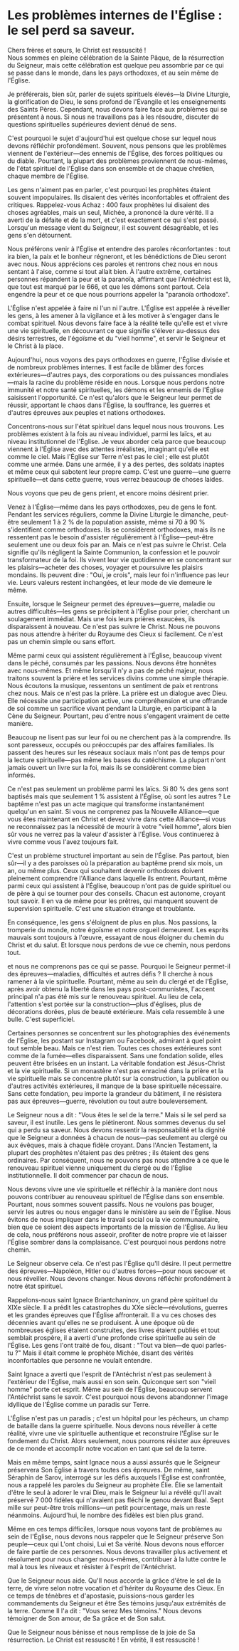 # Les problèmes internes de l'Église : le sel perd sa saveur.  

Chers frères et sœurs, le Christ est ressuscité !  
Nous sommes en pleine célébration de la Sainte Pâque, de la résurrection du Seigneur, mais cette célébration est quelque peu assombrie par ce qui se passe dans le monde, dans les pays orthodoxes, et au sein même de l'Église.  

Je préférerais, bien sûr, parler de sujets spirituels élevés—la Divine Liturgie, la glorification de Dieu, le sens profond de l'Évangile et les enseignements des Saints Pères. Cependant, nous devons faire face aux problèmes qui se présentent à nous. Si nous ne travaillons pas à les résoudre, discuter de questions spirituelles supérieures devient dénué de sens.  

C'est pourquoi le sujet d'aujourd'hui est quelque chose sur lequel nous devons réfléchir profondément. Souvent, nous pensons que les problèmes viennent de l'extérieur—des ennemis de l'Église, des forces politiques ou du diable. Pourtant, la plupart des problèmes proviennent de nous-mêmes, de l'état spirituel de l'Église dans son ensemble et de chaque chrétien, chaque membre de l'Église.  

Les gens n'aiment pas en parler, c'est pourquoi les prophètes étaient souvent impopulaires. Ils disaient des vérités inconfortables et offraient des critiques. Rappelez-vous Achaz : 400 faux prophètes lui disaient des choses agréables, mais un seul, Michée, a prononcé la dure vérité. Il a averti de la défaite et de la mort, et c'est exactement ce qui s'est passé. Lorsqu'un message vient du Seigneur, il est souvent désagréable, et les gens s'en détournent.  

Nous préférons venir à l'Église et entendre des paroles réconfortantes : tout ira bien, la paix et le bonheur régneront, et les bénédictions de Dieu seront avec nous. Nous apprécions ces paroles et rentrons chez nous en nous sentant à l'aise, comme si tout allait bien. À l'autre extrême, certaines personnes répandent la peur et la paranoïa, affirmant que l'Antéchrist est là, que tout est marqué par le 666, et que les démons sont partout. Cela engendre la peur et ce que nous pourrions appeler la "paranoïa orthodoxe".  

L'Église n'est appelée à faire ni l'un ni l'autre. L'Église est appelée à réveiller les gens, à les amener à la vigilance et à les motiver à s'engager dans le combat spirituel. Nous devons faire face à la réalité telle qu'elle est et vivre une vie spirituelle, en découvrant ce que signifie s'élever au-dessus des désirs terrestres, de l'égoïsme et du "vieil homme", et servir le Seigneur et le Christ à la place.  

Aujourd'hui, nous voyons des pays orthodoxes en guerre, l'Église divisée et de nombreux problèmes internes. Il est facile de blâmer des forces extérieures—d'autres pays, des corporations ou des puissances mondiales—mais la racine du problème réside en nous. Lorsque nous perdons notre immunité et notre santé spirituelles, les démons et les ennemis de l'Église saisissent l'opportunité. Ce n'est qu'alors que le Seigneur leur permet de réussir, apportant le chaos dans l'Église, la souffrance, les guerres et d'autres épreuves aux peuples et nations orthodoxes.  

Concentrons-nous sur l'état spirituel dans lequel nous nous trouvons. Les problèmes existent à la fois au niveau individuel, parmi les laïcs, et au niveau institutionnel de l'Église. Je veux aborder cela parce que beaucoup viennent à l'Église avec des attentes irréalistes, imaginant qu'elle est comme le ciel. Mais l'Église sur Terre n'est pas le ciel ; elle est plutôt comme une armée. Dans une armée, il y a des pertes, des soldats inaptes et même ceux qui sabotent leur propre camp. C'est une guerre—une guerre spirituelle—et dans cette guerre, vous verrez beaucoup de choses laides.  

Nous voyons que peu de gens prient, et encore moins désirent prier.  

Venez à l'Église—même dans les pays orthodoxes, peu de gens le font. Pendant les services réguliers, comme la Divine Liturgie le dimanche, peut-être seulement 1 à 2 % de la population assiste, même si 70 à 90 % s'identifient comme orthodoxes. Ils se considèrent orthodoxes, mais ils ne ressentent pas le besoin d'assister régulièrement à l'Église—peut-être seulement une ou deux fois par an. Mais ce n'est pas suivre le Christ. Cela signifie qu'ils négligent la Sainte Communion, la confession et le pouvoir transformateur de la foi. Ils vivent leur vie quotidienne en se concentrant sur les plaisirs—acheter des choses, voyager et poursuivre les plaisirs mondains. Ils peuvent dire : "Oui, je crois", mais leur foi n'influence pas leur vie. Leurs valeurs restent inchangées, et leur mode de vie demeure le même.  

Ensuite, lorsque le Seigneur permet des épreuves—guerre, maladie ou autres difficultés—les gens se précipitent à l'Église pour prier, cherchant un soulagement immédiat. Mais une fois leurs prières exaucées, ils disparaissent à nouveau. Ce n'est pas suivre le Christ. Nous ne pouvons pas nous attendre à hériter du Royaume des Cieux si facilement. Ce n'est pas un chemin simple ou sans effort.  

Même parmi ceux qui assistent régulièrement à l'Église, beaucoup vivent dans le péché, consumés par les passions. Nous devons être honnêtes avec nous-mêmes. Et même lorsqu'il n'y a pas de péché majeur, nous traitons souvent la prière et les services divins comme une simple thérapie. Nous écoutons la musique, ressentons un sentiment de paix et rentrons chez nous. Mais ce n'est pas la prière. La prière est un dialogue avec Dieu. Elle nécessite une participation active, une compréhension et une offrande de soi comme un sacrifice vivant pendant la Liturgie, en participant à la Cène du Seigneur. Pourtant, peu d'entre nous s'engagent vraiment de cette manière.  

Beaucoup ne lisent pas sur leur foi ou ne cherchent pas à la comprendre. Ils sont paresseux, occupés ou préoccupés par des affaires familiales. Ils passent des heures sur les réseaux sociaux mais n'ont pas de temps pour la lecture spirituelle—pas même les bases du catéchisme. La plupart n'ont jamais ouvert un livre sur la foi, mais ils se considèrent comme bien informés.  

Ce n'est pas seulement un problème parmi les laïcs. Si 80 % des gens sont baptisés mais que seulement 1 % assistent à l'Église, où sont les autres ? Le baptême n'est pas un acte magique qui transforme instantanément quelqu'un en saint. Si vous ne comprenez pas la Nouvelle Alliance—que vous êtes maintenant en Christ et devez vivre dans cette Alliance—si vous ne reconnaissez pas la nécessité de mourir à votre "vieil homme", alors bien sûr vous ne verrez pas la valeur d'assister à l'Église. Vous continuerez à vivre comme vous l'avez toujours fait.  

C'est un problème structurel important au sein de l'Église. Pas partout, bien sûr—il y a des paroisses où la préparation au baptême prend six mois, un an, ou même plus. Ceux qui souhaitent devenir orthodoxes doivent pleinement comprendre l'Alliance dans laquelle ils entrent. Pourtant, même parmi ceux qui assistent à l'Église, beaucoup n'ont pas de guide spirituel ou de père à qui se tourner pour des conseils. Chacun est autonome, croyant tout savoir. Il en va de même pour les prêtres, qui manquent souvent de supervision spirituelle. C'est une situation étrange et troublante.  

En conséquence, les gens s'éloignent de plus en plus. Nos passions, la tromperie du monde, notre égoïsme et notre orgueil demeurent. Les esprits mauvais sont toujours à l'œuvre, essayant de nous éloigner du chemin du Christ et du salut. Et lorsque nous perdons de vue ce chemin, nous perdons tout.

et nous ne comprenons pas ce qui se passe. Pourquoi le Seigneur permet-il des épreuves—maladies, difficultés et autres défis ? Il cherche à nous ramener à la vie spirituelle. Pourtant, même au sein du clergé et de l'Église, après avoir obtenu la liberté dans les pays post-communistes, l'accent principal n'a pas été mis sur le renouveau spirituel. Au lieu de cela, l'attention s'est portée sur la construction—plus d'églises, plus de décorations dorées, plus de beauté extérieure. Mais cela ressemble à une bulle. C'est superficiel.  

Certaines personnes se concentrent sur les photographies des événements de l'Église, les postant sur Instagram ou Facebook, admirant à quel point tout semble beau. Mais ce n'est rien. Toutes ces choses extérieures sont comme de la fumée—elles disparaissent. Sans une fondation solide, elles peuvent être brisées en un instant. La véritable fondation est Jésus-Christ et la vie spirituelle. Si un monastère n'est pas enraciné dans la prière et la vie spirituelle mais se concentre plutôt sur la construction, la publication ou d'autres activités extérieures, il manque de la base spirituelle nécessaire. Sans cette fondation, peu importe la grandeur du bâtiment, il ne résistera pas aux épreuves—guerre, révolution ou tout autre bouleversement.  

Le Seigneur nous a dit : "Vous êtes le sel de la terre." Mais si le sel perd sa saveur, il est inutile. Les gens le piétineront. Nous sommes devenus du sel qui a perdu sa saveur. Nous devons ressentir la responsabilité et la dignité que le Seigneur a données à chacun de nous—pas seulement au clergé ou aux évêques, mais à chaque fidèle croyant. Dans l'Ancien Testament, la plupart des prophètes n'étaient pas des prêtres ; ils étaient des gens ordinaires. Par conséquent, nous ne pouvons pas nous attendre à ce que le renouveau spirituel vienne uniquement du clergé ou de l'Église institutionnelle. Il doit commencer par chacun de nous.  

Nous devons vivre une vie spirituelle et réfléchir à la manière dont nous pouvons contribuer au renouveau spirituel de l'Église dans son ensemble. Pourtant, nous sommes souvent passifs. Nous ne voulons pas bouger, servir les autres ou nous engager dans le ministère au sein de l'Église. Nous évitons de nous impliquer dans le travail social ou la vie communautaire, bien que ce soient des aspects importants de la mission de l'Église. Au lieu de cela, nous préférons nous asseoir, profiter de notre propre vie et laisser l'Église sombrer dans la complaisance. C'est pourquoi nous perdons notre chemin.  

Le Seigneur observe cela. Ce n'est pas l'Église qu'Il désire. Il peut permettre des épreuves—Napoléon, Hitler ou d'autres forces—pour nous secouer et nous réveiller. Nous devons changer. Nous devons réfléchir profondément à notre état spirituel.  

Rappelons-nous saint Ignace Briantchaninov, un grand père spirituel du XIXe siècle. Il a prédit les catastrophes du XXe siècle—révolutions, guerres et les grandes épreuves que l'Église affronterait. Il a vu ces choses des décennies avant qu'elles ne se produisent. À une époque où de nombreuses églises étaient construites, des livres étaient publiés et tout semblait prospère, il a averti d'une profonde crise spirituelle au sein de l'Église. Les gens l'ont traité de fou, disant : "Tout va bien—de quoi parles-tu ?" Mais il était comme le prophète Michée, disant des vérités inconfortables que personne ne voulait entendre.  

Saint Ignace a averti que l'esprit de l'Antéchrist n'est pas seulement à l'extérieur de l'Église, mais aussi en son sein. Quiconque sert son "vieil homme" porte cet esprit. Même au sein de l'Église, beaucoup servent l'Antéchrist sans le savoir. C'est pourquoi nous devons abandonner l'image idyllique de l'Église comme un paradis sur Terre.  

L'Église n'est pas un paradis ; c'est un hôpital pour les pécheurs, un champ de bataille dans la guerre spirituelle. Nous devons nous réveiller à cette réalité, vivre une vie spirituelle authentique et reconstruire l'Église sur le fondement du Christ. Alors seulement, nous pourrons résister aux épreuves de ce monde et accomplir notre vocation en tant que sel de la terre.  

Mais en même temps, saint Ignace nous a aussi assurés que le Seigneur préservera Son Église à travers toutes ces épreuves. De même, saint Séraphin de Sarov, interrogé sur les défis auxquels l'Église est confrontée, nous a rappelé les paroles du Seigneur au prophète Élie. Élie se lamentait d'être le seul à adorer le vrai Dieu, mais le Seigneur lui a révélé qu'Il avait préservé 7 000 fidèles qui n'avaient pas fléchi le genou devant Baal. Sept mille sur peut-être trois millions—un petit pourcentage, mais un reste néanmoins. Aujourd'hui, le nombre des fidèles est bien plus grand.  

Même en ces temps difficiles, lorsque nous voyons tant de problèmes au sein de l'Église, nous devons nous rappeler que le Seigneur préserve Son peuple—ceux qui L'ont choisi, Lui et Sa vérité. Nous devons nous efforcer de faire partie de ces personnes. Nous devons travailler plus activement et résolument pour nous changer nous-mêmes, contribuer à la lutte contre le mal à tous les niveaux et résister à l'esprit de l'Antéchrist.  

Que le Seigneur nous aide. Qu'Il nous accorde la grâce d'être le sel de la terre, de vivre selon notre vocation et d'hériter du Royaume des Cieux. En ce temps de ténèbres et d'apostasie, puissions-nous garder les commandements du Seigneur et être Ses témoins jusqu'aux extrémités de la terre. Comme Il l'a dit : "Vous serez Mes témoins." Nous devons témoigner de Son amour, de Sa grâce et de Son salut.  

Que le Seigneur nous bénisse et nous remplisse de la joie de Sa résurrection. Le Christ est ressuscité ! En vérité, Il est ressuscité !

